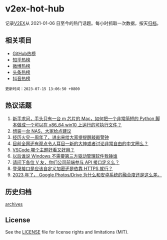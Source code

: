 # v2ex-hot-hub

 记录[V2EX](https://www.v2ex.com/)从 2021-01-06 日至今的热门话题。每小时抓取一次数据，按天[归档](archives)。
 
 ## 相关项目

- [GitHub热榜](https://github.com/snaildev/github-hot-hub)
- [知乎热榜](https://github.com/snaildev/zhihu-hot-hub)
- [微博热榜](https://github.com/snaildev/weibo-hot-hub)
- [头条热榜](https://github.com/snaildev/toutiao-hot-hub)
- [抖音热榜](https://github.com/snaildev/douyin-hot-hub)


 `更新时间：2023-07-15 13:06:50 +0800`

## 热议话题

1. [新手求问，手头只有一台 m 芯片的 Mac，如何把一个非常简短的 Python 脚本做成一个可以在 x86_64 win10 上运行的可执行文件？](https://www.v2ex.com/t/956844)
1. [想装一台 NAS，大家给点建议](https://www.v2ex.com/t/956739)
1. [经历火灾一周年了，讲出来给大家提提醒敲敲警钟](https://www.v2ex.com/t/956769)
1. [目前全网还有观点令人耳目一新的大神或者讨论非常自由的中文圈么？](https://www.v2ex.com/t/956799)
1. [VSCode 哪个主题好看又好用？](https://www.v2ex.com/t/956877)
1. [以后谁说 Windows 不需要第三方驱动管理软件我锤谁](https://www.v2ex.com/t/956884)
1. [请问下各位 V 友，你们公司前端参与 API 接口定义么？](https://www.v2ex.com/t/956765)
1. [登录接口是应该自定义加密还是依靠 HTTPS 就行？](https://www.v2ex.com/t/956809)
1. [2023 年了， Google Photos/Drive 为什么和安卓系统的融合度还是这么差。](https://www.v2ex.com/t/956875)

## 历史归档

[archives](archives)

## License

See the [LICENSE](LICENSE) file for license rights and limitations (MIT).
